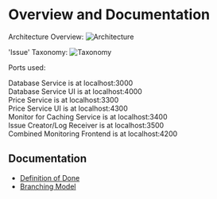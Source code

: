 # Overview and Documentation

Architecture Overview:
![Architecture](https://github.com/ccims/overview-and-documentation/blob/201086cdd8b39eaadf9c90d7556d7a0a6c85a76e/Architektur%20Gesamtsystem.jpg?raw=true)


'Issue' Taxonomy:
![Taxonomy](https://github.com/ccims/overview-and-documentation/blob/master/issue_taxonomy/Issue%20Taxonomy.jpg?raw=true)


Ports used:

Database Service is at localhost:3000 <br />
Database Service UI is at localhost:4000 <br />
Price Service is at localhost:3300 <br />
Price Service UI is at localhost:4300 <br />
Monitor for Caching Service is at localhost:3400 <br />
Issue Creator/Log Receiver is at localhost:3500 <br />
Combined Monitoring Frontend is at localhost:4200 <br />

## Documentation

- [Definition of Done](definition-of-done.md)
- [Branching Model](./Branching_Model.md) 


